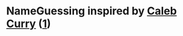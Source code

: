 # NameGuessing inspired by [Caleb Curry](https://www.youtube.com/channel/UCZUyPT9DkJWmS_DzdOi7RIA) ([1](https://youtu.be/_bYFu9mBnr4?t=12757))

